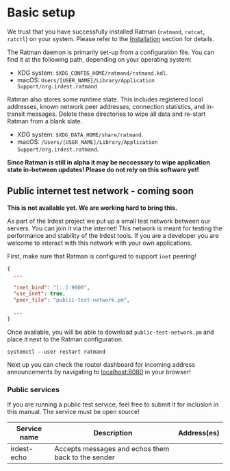 # Basic setup

We trust that you have successfully installed Ratman (`ratmand`,
`ratcat`, `ratctl`) on your system.  Please refer to the
[Installation](../install/index.md) section for details.

The Ratman daemon is primarily set-up from a configuration file.  You
can find it at the following path, depending on your operating system:

- XDG system: `$XDG_CONFIG_HOME/ratmand/ratmand.kdl`.
- macOS: `Users/[USER_NAME]/Library/Application Support/org.irdest.ratmand`

Ratman also stores some runtime state.  This includes registered local
addresses, known network peer addresses, connection statistics, and
in-transit messages.  Delete these directories to wipe all data and
re-start Ratman from a blank slate.

- XDG system: `$XDG_DATA_HOME/share/ratmand`.
- macOS:  `/Users/[USER_NAME]/Library/Application Support/org.irdest.ratmand`.

**Since Ratman is still in alpha it may be neccessary to wipe
application state in-between updates!  Please do not rely on this
software yet!**

## Public internet test network - coming soon

**This is not available yet. We are working hard to bring this.**

As part of the Irdest project we put up a small test network between
our servers.  You can join it via the internet!  This network is meant
for testing the performance and stability of the Irdest tools.  If you
are a developer you are welcome to interact with this network with
your own applications.

First, make sure that Ratman is configured to support `inet` peering!

```json
{
  ...

  "inet_bind": "[::]:9000",
  "use_inet": true,
  "peer_file": "public-test-network.pm",

  ...
}
```

Once available, you will be able to download `public-test-network.pm`
and place it next to the Ratman configuration.

```console
systemctl --user restart ratmand
```

Next up you can check the router dashboard for incoming address
announcements by navigating to
[localhost:8080](http://localhost:8080) in your browser!

### Public services

If you are running a public test service, feel free to submit it for
inclusion in this manual.  The service must be open source!

| Service name | Description                                        | Address(es) |
| ------------ | -------------------------------------------------- | ----------- |
| irdest-echo  | Accepts messages and echos them back to the sender |             |

